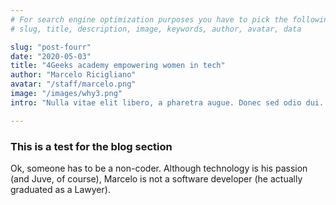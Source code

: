 ```yaml
---
# For search engine optimization purposes you have to pick the following::
# slug, title, description, image, keywords, author, avatar, data

slug: "post-fourr"
date: "2020-05-03"
title: "4Geeks academy empowering women in tech"
author: "Marcelo Ricigliano"
avatar: "/staff/marcelo.png"
image: "/images/why3.png"
intro: "Nulla vitae elit libero, a pharetra augue. Donec sed odio dui. Vivamus sagittis lacus vel augue laoreet rutrum faucibus dolor auctor.Vivamus sagittis lacus vel augue laoreet rutrum faucibus dolor auctor."

---
```


### This is a test for the blog section

Ok, someone has to be a non-coder. Although technology is his passion (and Juve, of course), Marcelo is not a software developer (he actually graduated as a Lawyer). 


